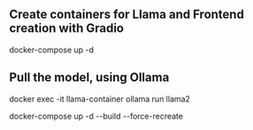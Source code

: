 ## Create containers for Llama and Frontend creation with Gradio
docker-compose up -d

## Pull the model, using Ollama
docker exec -it llama-container ollama run llama2

docker-compose up -d --build --force-recreate